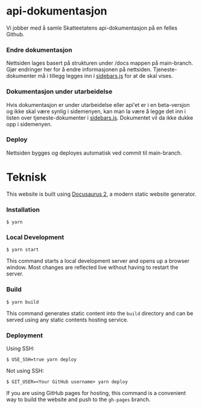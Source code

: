 # api-dokumentasjon
Vi jobber med å samle Skatteetatens api-dokumentasjon på en felles Github.

### Endre dokumentasjon
Nettsiden lages basert på strukturen under /docs mappen på main-branch. Gjør endringer her for å endre informasjonen på nettsiden. Tjeneste-dokumenter må i tillegg legges inn i [sidebars.js](./sidebars.js) for at de skal vises.

### Dokumentasjon under utarbeidelse
Hvis dokumentasjon er under utarbeidelse eller api'et er i en beta-versjon og ikke skal være synlig i sidemenyen, kan man la være å legge det inn i listen over tjeneste-dokumenter i [sidebars.js](./sidebars.js). Dokumentet vil da ikke dukke opp i sidemenyen.

### Deploy
Nettsiden bygges og deployes automatisk ved commit til main-branch.

# Teknisk

This website is built using [Docusaurus 2](https://docusaurus.io/), a modern static website generator.

### Installation

```
$ yarn
```

### Local Development

```
$ yarn start
```

This command starts a local development server and opens up a browser window. Most changes are reflected live without having to restart the server.

### Build

```
$ yarn build
```

This command generates static content into the `build` directory and can be served using any static contents hosting service.

### Deployment

Using SSH:

```
$ USE_SSH=true yarn deploy
```

Not using SSH:

```
$ GIT_USER=<Your GitHub username> yarn deploy
```

If you are using GitHub pages for hosting, this command is a convenient way to build the website and push to the `gh-pages` branch.
